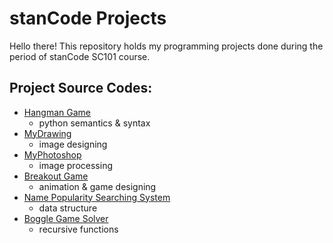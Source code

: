 # stanCode Projects

Hello there!
This repository holds my programming projects done during the period of stanCode SC101 course.

## Project Source Codes:

* [Hangman Game](https://github.com/ytw510/MystanCodeProJects/tree/main/stanCode_Projects/hangman_game)
  * python semantics & syntax
* [MyDrawing](https://github.com/ytw510/MystanCodeProJects/tree/main/stanCode_Projects/my_drawing)
  * image designing
* [MyPhotoshop](https://github.com/ytw510/MystanCodeProJects/tree/main/stanCode_Projects/my_photoshop)
  * image processing
* [Breakout Game](https://github.com/ytw510/MystanCodeProJects/tree/main/stanCode_Projects/break_out_game)
  * animation & game designing
* [Name Popularity Searching System](https://github.com/ytw510/MystanCodeProJects/tree/main/stanCode_Projects/name_searching_system)
  * data structure
* [Boggle Game Solver](https://github.com/ytw510/MystanCodeProJects/tree/main/stanCode_Projects/boggle_game_solver)
  * recursive functions
